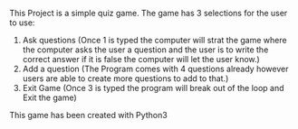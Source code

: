 This Project is a simple quiz game.
The game has 3 selections for the user to use:
1. Ask questions (Once 1 is typed the computer will strat the game where the computer asks the user a question and the user is to write the correct answer if it is false the computer will let the user know.)
2. Add a question (The Program comes with 4 questions already however users are able to create more questions to add to that.)
3. Exit Game (Once 3 is typed the program will break out of the loop and Exit the game)

This game has been created with Python3
